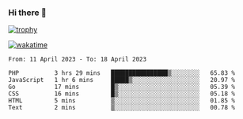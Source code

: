 ### Hi there 👋

[![trophy](https://github-profile-trophy.vercel.app/?username=cxnky&theme=dracula)](https://github.com/ryo-ma/github-profile-trophy)

[![wakatime](https://wakatime.com/badge/user/1c39c599-5497-41b9-a5be-2c4676e7fd23.svg)](https://wakatime.com/@1c39c599-5497-41b9-a5be-2c4676e7fd23)
<!--START_SECTION:waka-->

```text
From: 11 April 2023 - To: 18 April 2023

PHP          3 hrs 29 mins   ████████████████▒░░░░░░░░   65.83 %
JavaScript   1 hr 6 mins     █████▒░░░░░░░░░░░░░░░░░░░   20.97 %
Go           17 mins         █▒░░░░░░░░░░░░░░░░░░░░░░░   05.39 %
CSS          16 mins         █▒░░░░░░░░░░░░░░░░░░░░░░░   05.18 %
HTML         5 mins          ▒░░░░░░░░░░░░░░░░░░░░░░░░   01.85 %
Text         2 mins          ▒░░░░░░░░░░░░░░░░░░░░░░░░   00.78 %
```

<!--END_SECTION:waka-->
